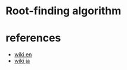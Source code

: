 # Root-finding algorithm




# references 
- [wiki en](https://en.wikipedia.org/wiki/Root-finding_algorithms)
- [wiki ja](https://ja.wikipedia.org/wiki/%E6%B1%82%E6%A0%B9%E3%82%A2%E3%83%AB%E3%82%B4%E3%83%AA%E3%82%BA%E3%83%A0)